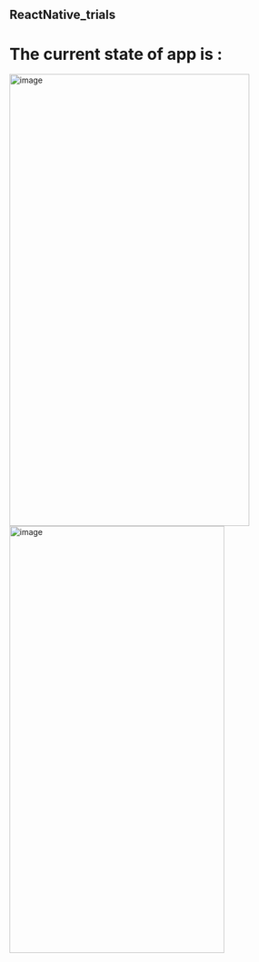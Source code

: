 ## ReactNative_trials
# The current state of app is :
<img width="422" height="796" alt="image" src="https://github.com/user-attachments/assets/273563e6-7ec2-496b-9634-cd4b0d7a4045" />
<img width="378" height="752" alt="image" src="https://github.com/user-attachments/assets/a417b085-4ff2-4d29-b750-6dcf9e8db1cf" />

